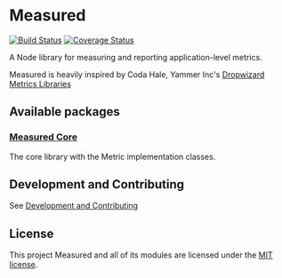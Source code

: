 # Measured

[![Build Status](https://secure.travis-ci.org/yaorg/node-measured.png?branch=master)](http://travis-ci.org/yaorg/node-measured) [![Coverage Status](https://coveralls.io/repos/github/yaorg/node-measured/badge.svg?branch=master)](https://coveralls.io/github/yaorg/node-measured?branch=master)

A Node library for measuring and reporting application-level metrics.

Measured is heavily inspired by Coda Hale, Yammer Inc's [Dropwizard Metrics Libraries](https://github.com/dropwizard/metrics) 

## Available packages

### [Measured Core](packages/measured-core)

The core library with the Metric implementation classes.


## Development and Contributing

See [Development and Contributing](https://github.com/yaorg/node-measured/blob/master/CONTRIBUTING.md)

## License

This project Measured and all of its modules are licensed under the [MIT license](https://github.com/yaorg/node-measured/blob/master/LICENSE).
